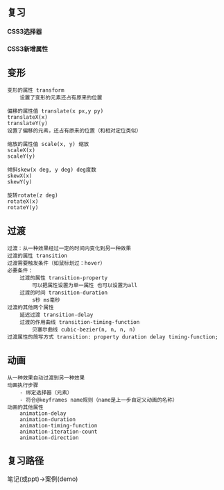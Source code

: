 ## 复习
#### CSS3选择器
#### CSS3新增属性
## 变形
    变形的属性 transform
        设置了变形的元素还占有原来的位置

    偏移的属性值 translate(x px,y py)
    translateX(x)
    translateY(y)
    设置了偏移的元素，还占有原来的位置（和相对定位类似）

    缩放的属性值 scale(x, y) 缩放
    scaleX(x)
    scaleY(y)

    倾斜skew(x deg, y deg) deg度数
    skewX(x)
    skewY(y)

    旋转rotate(z deg)
    rotateX(x)
    rotateY(y)
## 过渡
    过渡：从一种效果经过一定的时间内变化到另一种效果
    过渡的属性 transition
    过渡需要触发条件（如鼠标划过：hover）
    必要条件：
        过渡的属性 transition-property   
            可以把属性设置为单一属性 也可以设置为all
        过渡的时间 transition-duration
            s秒 ms毫秒
    过渡的其他两个属性
        延迟过渡 transition-delay
        过渡的作用曲线 transition-timing-function
            贝塞尔曲线 cubic-bezier(n, n, n, n)
    过渡属性的简写方式 transition: property duration delay timing-function;
## 动画
    从一种效果自动过渡到另一种效果
    动画执行步骤
        - 绑定选择器（元素）
        - 符合@keyframes name规则（name是上一步自定义动画的名称）
    动画的其他属性
        animation-delay
        animation-duration
        animation-timing-function
        animation-iteration-count
        animation-direction


## 复习路径
笔记(或ppt)->案例(demo)
